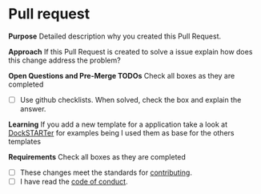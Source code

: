 # Pull request

**Purpose**
Detailed description why you created this Pull Request.

**Approach**
If this Pull Request is created to solve a issue explain how does this change address the problem?

**Open Questions and Pre-Merge TODOs**
Check all boxes as they are completed

- [ ] Use github checklists. When solved, check the box and explain the answer.

**Learning**
If you add a new template for a application take a look at [DockSTARTer](https://github.com/GhostWriters/DockSTARTer/tree/master/compose/.apps) for examples being I used them as base for the others templates

**Requirements**
Check all boxes as they are completed

- [ ] These changes meet the standards for [contributing](https://github.com/TRaSH-/Guides-Synology-Templates/blob/main/.github/CONTRIBUTING.md).
- [ ] I have read the [code of conduct](https://github.com/TRaSH-/Guides-Synology-Templates/blob/main/.github/CODE_OF_CONDUCT.md).

